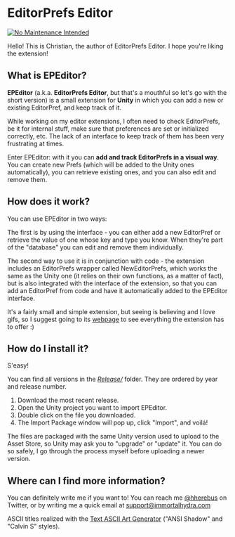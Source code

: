 # EditorPrefs Editor
[![No Maintenance Intended](http://unmaintained.tech/badge.svg)](http://unmaintained.tech/)

Hello! This is Christian, the author of EditorPrefs Editor. I hope you're liking the extension!

## What is EPEditor?
**EPEditor** (a.k.a. **EditorPrefs Editor**, but that's a mouthful so let's go with the short version) is a small extension for **Unity** in which you can add a new or existing EditorPref, and keep track of it.

While working on my editor extensions, I often need to check EditorPrefs, be it for internal stuff, make sure that preferences are set or initialized correctly, etc. The lack of an interface to keep track of them has been very frustrating at times.

Enter EPEditor: with it you can **add and track EditorPrefs in a visual way**.
You can create new Prefs (which will be added to the Unity ones automatically), you can retrieve existing ones, and you can also edit
and remove them.

## How does it work?
You can use EPEditor in two ways:

The first is by using the interface - you can either add a new EditorPref or retrieve the value of one whose key and type you know. When they're part of the "database" you can edit and remove them individually.

The second way to use it is in conjunction with code - the extension includes an EditorPrefs wrapper called NewEditorPrefs, which works the same as the Unity one (it relies on their own functions, as a matter of fact), but is also integrated with the interface of the extension, so that you can add an EditorPref from code and have it automatically added to the EPEditor interface.

It's a fairly small and simple extension, but seeing is believing and I love gifs, so I suggest going to its [webpage](http://immortalhydra.com/stuff/editorprefs-editor/ "EPEditor page on immortalhydra.com") to see everything the extension has to offer :)

## How do I install it?
S'easy!

You can find all versions in the [_Release/_](https://github.com/HHErebus/GDTB_EPEditor/tree/master/Release) folder. They are ordered by year and release number.

1. Download the most recent release.
2. Open the Unity project you want to import EPEditor.
3. Double click on the file you downloaded.
4. The Import Package window will pop up, click "Import", and voilá!

The files are packaged with the same Unity version used to upload to the Asset Store, so Unity may ask you to "upgrade" or "update" it. You can do so safely, I go through the process myself before uploading a newer version.

## Where can I find more information?
You can definitely write me if you want to! You can reach me [@hherebus](https://www.twitter.com/hherebus "Twitter") on Twitter, or by writing me a quick email at support@immortalhydra.com

ASCII titles realized with the [Text ASCII Art Generator](http://patorjk.com/software/taag/) ("ANSI Shadow" and "Calvin S" styles).
